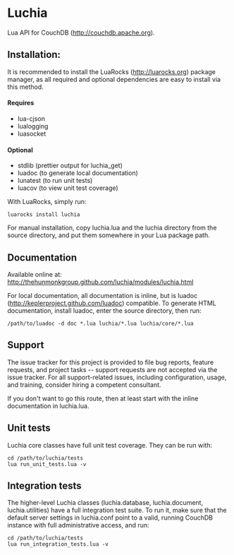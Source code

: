 # Luchia
Lua API for CouchDB (http://couchdb.apache.org).

## Installation:

It is recommended to install the LuaRocks (http://luarocks.org) package
manager, as all required and optional dependencies are easy to install via this
method.

####  Requires
 * lua-cjson
 * lualogging
 * luasocket

#### Optional
 * stdlib (prettier output for luchia_get)
 * luadoc (to generate local documentation)
 * lunatest (to run unit tests)
 * luacov (to view unit test coverage)

With LuaRocks, simply run:

    luarocks install luchia

For manual installation, copy luchia.lua and the luchia directory from the
source directory, and put them somewhere in your Lua package path.

## Documentation

Available online at:
  http://thehunmonkgroup.github.com/luchia/modules/luchia.html

For local documentation, all documentation is inline, but is luadoc
(http://keplerproject.github.com/luadoc) compatible. To generate HTML
documentation, install luadoc, enter the source directory, then run:

    /path/to/luadoc -d doc *.lua luchia/*.lua luchia/core/*.lua

## Support
The issue tracker for this project is provided to file bug reports, feature
requests, and project tasks -- support requests are not accepted via the issue
tracker. For all support-related issues, including configuration, usage, and
training, consider hiring a competent consultant.

If you don't want to go this route, then at least start with the inline
documentation in luchia.lua.

## Unit tests

Luchia core classes have full unit test coverage. They can be run with:

    cd /path/to/luchia/tests
    lua run_unit_tests.lua -v


## Integration tests

The higher-level Luchia classes (luchia.database, luchia.document,
luchia.utilities) have a full integration test suite. To run it, make sure
that the default server settings in luchia.conf point to a valid, running
CouchDB instance with full administrative access, and run:

    cd /path/to/luchia/tests
    lua run_integration_tests.lua -v

